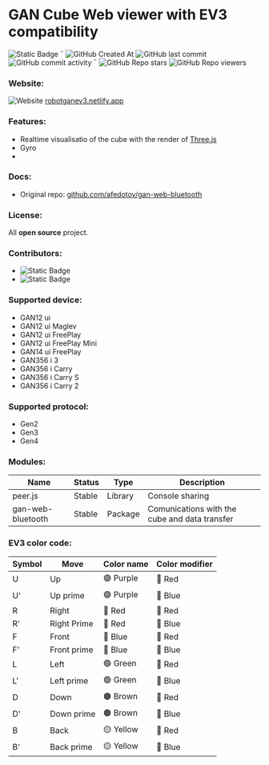 # GAN Cube Web viewer with EV3 compatibility

![Static Badge](https://img.shields.io/badge/JS%2C%20HTML%2C%20CSS-orangered?style=flat-square&label=made%20in)  ¯ 
![GitHub Created At](https://img.shields.io/github/created-at/Mpouel/gan?style=flat-square)
![GitHub last commit](https://img.shields.io/github/last-commit/Mpouel/GAN?style=flat-square)
![GitHub commit activity](https://img.shields.io/github/commit-activity/w/Mpouel/GAN?style=flat-square)  ¯ 
![GitHub Repo stars](https://img.shields.io/github/stars/mpouel/gan?style=flat-square)
![GitHub Repo viewers](https://img.shields.io/github/watchers/mpouel/gan?style=flat-square)

### Website:
![Website](https://img.shields.io/website?url=https%3A%2F%2Frobotganev3.netlify.app&style=flat-square) [robotganev3.netlify.app](https://robotganev3.netlify.app) 

### Features:
- Realtime visualisatio of the cube with the render of [Three.js](https://threejs.org/)
- Gyro
- 

### Docs:
- Original repo: [github.com/afedotov/gan-web-bluetooth](https://github.com/afedotov/gan-web-bluetooth)

### License:
All **open source** project.

### Contributors:
- ![Static Badge](https://img.shields.io/badge/GeekCoder-403-skyblue?style=flat-square&link=https%3A%2F%2Fgithub.com%2FMpouel&logo=github)
- ![Static Badge](https://img.shields.io/badge/franck-403-red?style=flat-square&link=https%3A%2F%2Fgithub.com%2Ffranck403&logo=github)

### Supported device:
- GAN12 ui
- GAN12 ui Maglev
- GAN12 ui FreePlay
- GAN12 ui FreePlay Mini
- GAN14 ui FreePlay
- GAN356 i 3
- GAN356 i Carry
- GAN356 i Carry S
- GAN356 i Carry 2

### Supported protocol:
- Gen2
- Gen3
- Gen4

### Modules:
| Name              | Status   | Type      | Description                                   |
|-------------------|----------|-----------|-----------------------------------------------|
| peer.js           | Stable   | Library   | Console sharing                               |
| gan-web-bluetooth | Stable   | Package   | Comunications with the cube and data transfer |

### EV3 color code:
| Symbol | Move          | Color name | Color modifier |
|--------|---------------|------------|----------------|
| U      | Up            | 🟣 Purple  | 🔴 Red         |
| U'     | Up prime      | 🟣 Purple  | 🔵 Blue        |
| R      | Right         | 🔴 Red     | 🔴 Red         |
| R'     | Right Prime   | 🔴 Red     | 🔵 Blue        |
| F      | Front         | 🔵 Blue    | 🔴 Red         |
| F'     | Front prime   | 🔵 Blue    | 🔵 Blue        |
| L      | Left          | 🟢 Green   | 🔴 Red         |
| L'     | Left prime    | 🟢 Green   | 🔵  Blue       |
| D      | Down          | 🟤 Brown   | 🔴 Red         |
| D'     | Down prime    | 🟤 Brown   | 🔵 Blue        |
| B      | Back          | 🟡 Yellow  | 🔴 Red         |
| B'     | Back prime    | 🟡 Yellow  | 🔵 Blue        |